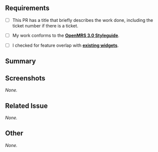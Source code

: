 ## Requirements

- [ ] This PR has a title that briefly describes the work done, including the ticket number if there is a ticket.
- [ ] My work conforms to the [**OpenMRS 3.0 Styleguide**](https://om.rs/styleguide).
- [ ] I checked for feature overlap with [**existing widgets**](https://om.rs/directory).


## Summary

<!--
Required.
Please describe what problems your PR addresses.
-->


## Screenshots

*None.*
<!--
Optional.
If possible, please insert any screenshots/videos of your changes here.
Don't forget to remove the *None.* above if you do fill this section.
-->


## Related Issue

*None.*
<!--
Optional.
If present, please link any related issue here, e.g. "https://issues.openmrs.org/browse/123").
Don't forget to remove the *None.* above if you do fill this section.
-->


## Other

*None.*
<!--
Optional.
Anything else that isn't covered by one of the sections above.
Don't forget to remove the *None.* above if you do fill this section.
-->

